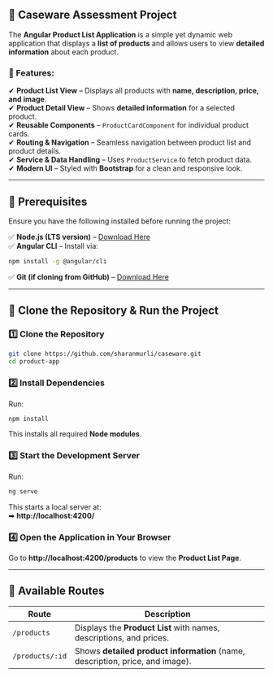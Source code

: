 ## **📌 Caseware Assessment Project**  
The **Angular Product List Application** is a simple yet dynamic web application that displays a **list of products** and allows users to view **detailed information** about each product.  

### **🔹 Features:**  
✔ **Product List View** – Displays all products with **name, description, price, and image**.  
✔ **Product Detail View** – Shows **detailed information** for a selected product.  
✔ **Reusable Components** – `ProductCardComponent` for individual product cards.  
✔ **Routing & Navigation** – Seamless navigation between product list and product details.  
✔ **Service & Data Handling** – Uses `ProductService` to fetch product data.  
✔ **Modern UI** – Styled with **Bootstrap** for a clean and responsive look.  

---

## **📌 Prerequisites**  
Ensure you have the following installed before running the project:  

✅ **Node.js (LTS version)** – [Download Here](https://nodejs.org/)  
✅ **Angular CLI** – Install via:  
```bash
npm install -g @angular/cli
```
✅ **Git (if cloning from GitHub)** – [Download Here](https://git-scm.com/)  

---

## **📌 Clone the Repository & Run the Project**  
### **1️⃣ Clone the Repository**  
```bash
git clone https://github.com/sharanmurli/caseware.git
cd product-app
```

### **2️⃣ Install Dependencies**  
Run:  
```bash
npm install
```
This installs all required **Node modules**.

### **3️⃣ Start the Development Server**  
Run:  
```bash
ng serve
```
This starts a local server at:  
➡ **http://localhost:4200/**  

### **4️⃣ Open the Application in Your Browser**  
Go to **http://localhost:4200/products** to view the **Product List Page**.  

---

## **📌 Available Routes**  
| **Route** | **Description** |
|-----------|---------------|
| `/products` | Displays the **Product List** with names, descriptions, and prices. |
| `/products/:id` | Shows **detailed product information** (name, description, price, and image). |

